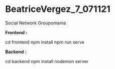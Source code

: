# BeatriceVergez_7_071121
Social Network Groupomania


**Frontend :**

cd frontend
npm install 
npm run serve


**Backend :**

cd backend
npm install
nodemon server
